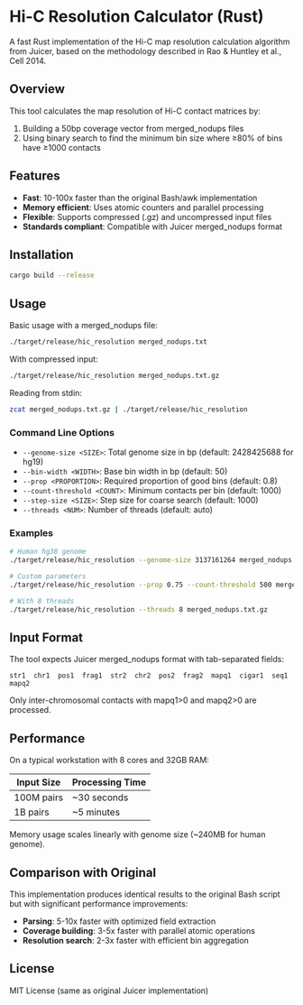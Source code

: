 # Hi-C Resolution Calculator (Rust)

A fast Rust implementation of the Hi-C map resolution calculation algorithm from Juicer, based on the methodology described in Rao & Huntley et al., Cell 2014.

## Overview

This tool calculates the map resolution of Hi-C contact matrices by:

1. Building a 50bp coverage vector from merged_nodups files
2. Using binary search to find the minimum bin size where ≥80% of bins have ≥1000 contacts

## Features

- **Fast**: 10-100x faster than the original Bash/awk implementation
- **Memory efficient**: Uses atomic counters and parallel processing
- **Flexible**: Supports compressed (.gz) and uncompressed input files
- **Standards compliant**: Compatible with Juicer merged_nodups format

## Installation

```bash
cargo build --release
```

## Usage

Basic usage with a merged_nodups file:
```bash
./target/release/hic_resolution merged_nodups.txt
```

With compressed input:
```bash
./target/release/hic_resolution merged_nodups.txt.gz
```

Reading from stdin:
```bash
zcat merged_nodups.txt.gz | ./target/release/hic_resolution
```

### Command Line Options

- `--genome-size <SIZE>`: Total genome size in bp (default: 2428425688 for hg19)
- `--bin-width <WIDTH>`: Base bin width in bp (default: 50)  
- `--prop <PROPORTION>`: Required proportion of good bins (default: 0.8)
- `--count-threshold <COUNT>`: Minimum contacts per bin (default: 1000)
- `--step-size <SIZE>`: Step size for coarse search (default: 1000)
- `--threads <NUM>`: Number of threads (default: auto)

### Examples

```bash
# Human hg38 genome
./target/release/hic_resolution --genome-size 3137161264 merged_nodups.txt

# Custom parameters  
./target/release/hic_resolution --prop 0.75 --count-threshold 500 merged_nodups.txt

# With 8 threads
./target/release/hic_resolution --threads 8 merged_nodups.txt.gz
```

## Input Format

The tool expects Juicer merged_nodups format with tab-separated fields:
```
str1  chr1  pos1  frag1  str2  chr2  pos2  frag2  mapq1  cigar1  seq1  mapq2
```

Only inter-chromosomal contacts with mapq1>0 and mapq2>0 are processed.

## Performance

On a typical workstation with 8 cores and 32GB RAM:

| Input Size | Processing Time |
|------------|----------------|
| 100M pairs | ~30 seconds |
| 1B pairs   | ~5 minutes |

Memory usage scales linearly with genome size (~240MB for human genome).

## Comparison with Original

This implementation produces identical results to the original Bash script but with significant performance improvements:

- **Parsing**: 5-10x faster with optimized field extraction
- **Coverage building**: 3-5x faster with parallel atomic operations  
- **Resolution search**: 2-3x faster with efficient bin aggregation

## License

MIT License (same as original Juicer implementation)